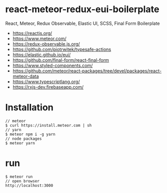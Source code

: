 # react-meteor-redux-eui-boilerplate
React, Meteor, Redux Observable, Elastic UI, SCSS, Final Form Boilerplate
  - https://reactjs.org/
  - https://www.meteor.com/
  - https://redux-observable.js.org/
  - https://github.com/piotrwitek/typesafe-actions
  - https://elastic.github.io/eui/
  - https://github.com/final-form/react-final-form
  - https://www.styled-components.com/
  - https://github.com/meteor/react-packages/tree/devel/packages/react-meteor-data 
  - https://www.typescriptlang.org/
  - https://rxjs-dev.firebaseapp.com/ 


# Installation
```
// meteor 
$ curl https://install.meteor.com | sh
// yarn
$ meteor npm i -g yarn
// node packages 
$ meteor yarn 
```

# run
```
$ meteor run
// open browser
http://localhost:3000
```